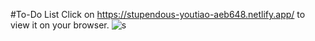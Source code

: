 #To-Do List
Click on https://stupendous-youtiao-aeb648.netlify.app/ to view it on your browser.
![s](https://github.com/PariBainsla/To-Do-List/assets/153187084/b983a903-77c6-44b4-b9c6-fa8c38b427d2)
